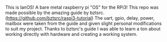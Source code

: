 This is IanOS! A bare metal raspberry pi "OS" for the RPi3! This repo was made possible by the amazing guide by bztsrc. (https://github.com/bztsrc/raspi3-tutorial) The uart, gpio, delay, power, mailbox were taken from the guide and given slight personal modifications to suit my project. Thanks to bztsrc's guide I was able to learn a ton about working directly with hardware and creating a working system. 
